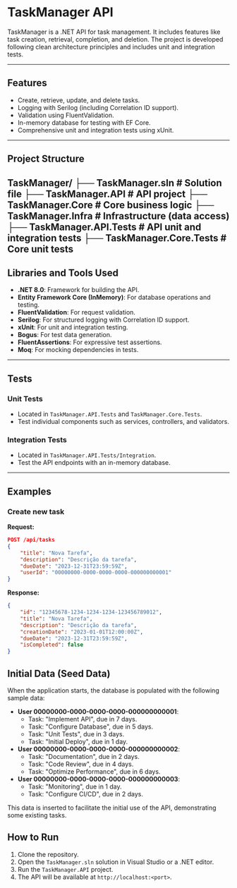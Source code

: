 # TaskManager API

TaskManager is a .NET API for task management. It includes features like task creation, retrieval, completion, and deletion. The project is developed following clean architecture principles and includes unit and integration tests.

---

## Features

- Create, retrieve, update, and delete tasks.
- Logging with Serilog (including Correlation ID support).
- Validation using FluentValidation.
- In-memory database for testing with EF Core.
- Comprehensive unit and integration tests using xUnit.

---

## Project Structure

TaskManager/
├── TaskManager.sln          # Solution file
├── TaskManager.API          # API project
├── TaskManager.Core         # Core business logic
├── TaskManager.Infra        # Infrastructure (data access)
├── TaskManager.API.Tests    # API unit and integration tests
├── TaskManager.Core.Tests   # Core unit tests
---

## Libraries and Tools Used

- **.NET 8.0**: Framework for building the API.
- **Entity Framework Core (InMemory)**: For database operations and testing.
- **FluentValidation**: For request validation.
- **Serilog**: For structured logging with Correlation ID support.
- **xUnit**: For unit and integration testing.
- **Bogus**: For test data generation.
- **FluentAssertions**: For expressive test assertions.
- **Moq**: For mocking dependencies in tests.

---

## Tests

### Unit Tests

- Located in `TaskManager.API.Tests` and `TaskManager.Core.Tests`.
- Test individual components such as services, controllers, and validators.

### Integration Tests

- Located in `TaskManager.API.Tests/Integration`.
- Test the API endpoints with an in-memory database.

---

## Examples

### Create new task

**Request:**

```json
POST /api/tasks
{
    "title": "Nova Tarefa",
    "description": "Descrição da tarefa",
    "dueDate": "2023-12-31T23:59:59Z",
    "userId": "00000000-0000-0000-0000-000000000001"
}
```
**Response:**

```json
{
    "id": "12345678-1234-1234-1234-123456789012",
    "title": "Nova Tarefa",
    "description": "Descrição da tarefa",
    "creationDate": "2023-01-01T12:00:00Z",
    "dueDate": "2023-12-31T23:59:59Z",
    "isCompleted": false
}
```

## Initial Data (Seed Data)

When the application starts, the database is populated with the following sample data:

-   **User 00000000-0000-0000-0000-000000000001**:
    -   Task: "Implement API", due in 7 days.
    -   Task: "Configure Database", due in 5 days.
    -   Task: "Unit Tests", due in 3 days.
    -   Task: "Initial Deploy", due in 1 day.
-   **User 00000000-0000-0000-0000-000000000002**:
    -   Task: "Documentation", due in 2 days.
    -   Task: "Code Review", due in 4 days.
    -   Task: "Optimize Performance", due in 6 days.
-   **User 00000000-0000-0000-0000-000000000003**:
    -   Task: "Monitoring", due in 1 day.
    -   Task: "Configure CI/CD", due in 2 days.

This data is inserted to facilitate the initial use of the API, demonstrating some existing tasks.

## How to Run

1. Clone the repository.
2. Open the `TaskManager.sln` solution in Visual Studio or a .NET editor.
3. Run the `TaskManager.API` project.
4. The API will be available at `http://localhost:<port>`.
